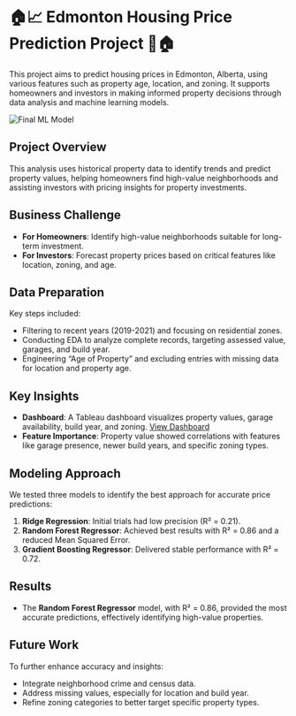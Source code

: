 # 🏠📈 Edmonton Housing Price Prediction Project 🌆🏠

This project aims to predict housing prices in Edmonton, Alberta, using various features such as property age, location, and zoning. It supports homeowners and investors in making informed property decisions through data analysis and machine learning models.

![Final ML Model](https://github.com/Shanabunga/Edmonton_Housing_Price_Prediction_Project/assets/67124092/2ae4ed41-de76-4555-bf95-fef97665078e)

## **Project Overview**
This analysis uses historical property data to identify trends and predict property values, helping homeowners find high-value neighborhoods and assisting investors with pricing insights for property investments.

## **Business Challenge**
- **For Homeowners**: Identify high-value neighborhoods suitable for long-term investment.
- **For Investors**: Forecast property prices based on critical features like location, zoning, and age.

## **Data Preparation**
Key steps included:
- Filtering to recent years (2019-2021) and focusing on residential zones.
- Conducting EDA to analyze complete records, targeting assessed value, garages, and build year.
- Engineering “Age of Property” and excluding entries with missing data for location and property age.

## **Key Insights**
- **Dashboard**: A Tableau dashboard visualizes property values, garage availability, build year, and zoning. [View Dashboard](#)
- **Feature Importance**: Property value showed correlations with features like garage presence, newer build years, and specific zoning types.

## **Modeling Approach**
We tested three models to identify the best approach for accurate price predictions:
1. **Ridge Regression**: Initial trials had low precision (R² = 0.21).
2. **Random Forest Regressor**: Achieved best results with R² = 0.86 and a reduced Mean Squared Error.
3. **Gradient Boosting Regressor**: Delivered stable performance with R² = 0.72.

## **Results**
- The **Random Forest Regressor** model, with R² = 0.86, provided the most accurate predictions, effectively identifying high-value properties.

## **Future Work**
To further enhance accuracy and insights:
- Integrate neighborhood crime and census data.
- Address missing values, especially for location and build year.
- Refine zoning categories to better target specific property types.
